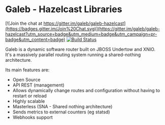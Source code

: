 Galeb - Hazelcast Libraries
===========================

[![Join the chat at https://gitter.im/galeb/galeb-hazelcast](https://badges.gitter.im/Join%20Chat.svg)](https://gitter.im/galeb/galeb-hazelcast?utm_source=badge&utm_medium=badge&utm_campaign=pr-badge&utm_content=badge)
[![Build Status](https://travis-ci.org/galeb/galeb3-hazelcast.svg)](https://travis-ci.org/galeb/galeb3-hazelcast)

Galeb is a dynamic software router built on JBOSS Undertow and XNIO.<br/>
It's a massively parallel routing system running a shared-nothing architecture.

Its main features are:
* Open Source
* API REST (management)
* Allows dynamically change routes and configuration without having to restart or reload
* Highly scalable
* Masterless (SNA - Shared nothing architecture)
* Sends metrics to external counters (eg statsd)
* Webhooks support

